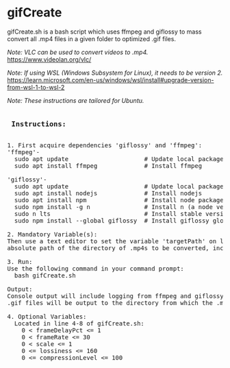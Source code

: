 # gifCreate

gifCreate.sh is a bash script which uses ffmpeg and giflossy to mass convert all .mp4 files in a given folder to optimized .gif files.
<br/>

*Note: VLC can be used to convert videos to .mp4. <br/>*
https://www.videolan.org/vlc/

*Note: If using WSL (Windows Subsystem for Linux), it needs to be version 2. <br/>*
https://learn.microsoft.com/en-us/windows/wsl/install#upgrade-version-from-wsl-1-to-wsl-2

*Note: These instructions are tailored for Ubuntu.*

<pre>
<h3> Instructions: </h3>
1. First acquire dependencies 'giflossy' and 'ffmpeg':
'ffmpeg'-
&nbsp;&nbsp;sudo apt update                     # Update local packages list
&nbsp;&nbsp;sudo apt install ffmpeg             # Install ffmpeg

'giflossy'-
&nbsp;&nbsp;sudo apt update                     # Update local packages list
&nbsp;&nbsp;sudo apt install nodejs             # Install nodejs
&nbsp;&nbsp;sudo apt install npm                # Install node package manager (npm)
&nbsp;&nbsp;sudo npm install -g n               # Install n (a node version manager) globally
&nbsp;&nbsp;sudo n lts                          # Install stable version of node
&nbsp;&nbsp;sudo npm install --global giflossy  # Install giflossy globally

2. Mandatory Variable(s):
Then use a text editor to set the variable 'targetPath' on line 3 of gifCreate.sh to the
absolute path of the directory of .mp4s to be converted, including an ending '/'.

3. Run:
Use the following command in your command prompt:
&nbsp;&nbsp;bash gifCreate.sh

Output:
Console output will include logging from ffmpeg and giflossy.
.gif files will be output to the directory from which the .mp4s were collected.

4. Optional Variables:
&nbsp;&nbsp;Located in line 4-8 of gifCreate.sh:
&nbsp;&nbsp;&nbsp;&nbsp;0 < frameDelayPct <= 1
&nbsp;&nbsp;&nbsp;&nbsp;0 < frameRate <= 30
&nbsp;&nbsp;&nbsp;&nbsp;0 < scale <= 1
&nbsp;&nbsp;&nbsp;&nbsp;0 <= lossiness <= 160
&nbsp;&nbsp;&nbsp;&nbsp;0 <= compressionLevel <= 100

</pre>
